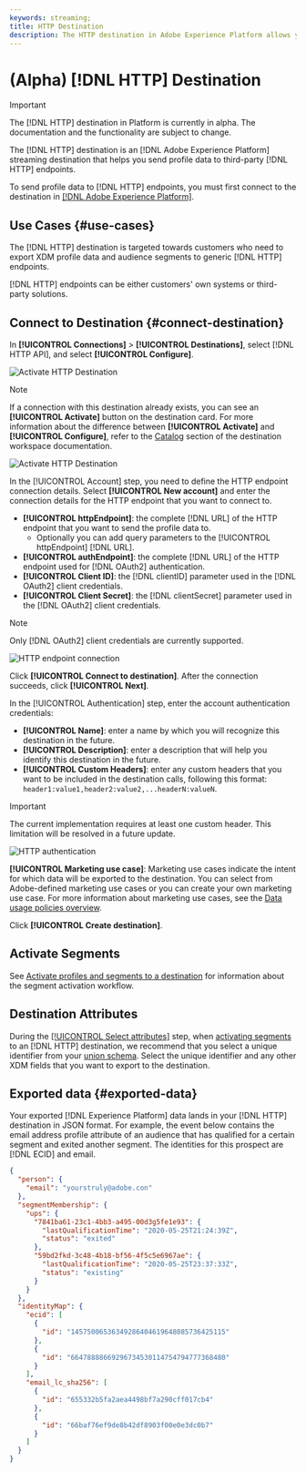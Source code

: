 ```yaml
---
keywords: streaming;
title: HTTP Destination
description: The HTTP destination in Adobe Experience Platform allows you to send profile data to third-party HTTP endpoints.
---
```


# (Alpha) [!DNL HTTP] Destination 

>[!IMPORTANT]
>
>The [!DNL HTTP] destination in Platform is currently in alpha. The documentation and the functionality are subject to change.

The [!DNL HTTP] destination is an [!DNL Adobe Experience Platform] streaming destination that helps you send profile data to third-party [!DNL HTTP] endpoints.

To send profile data to [!DNL HTTP] endpoints, you must first connect to the destination in [[!DNL Adobe Experience Platform]](#connect-destination).

## Use Cases {#use-cases}

The [!DNL HTTP] destination is targeted towards customers who need to export XDM profile data and audience segments to generic [!DNL HTTP] endpoints.

[!DNL HTTP] endpoints can be either customers' own systems  or third-party solutions.

## Connect to Destination {#connect-destination}

In **[!UICONTROL Connections]** > **[!UICONTROL Destinations]**, select [!DNL HTTP API], and select **[!UICONTROL Configure]**.

![Activate HTTP Destination](../assets/catalog/http/activate.png)

>[!NOTE]
>
>If a connection with this destination already exists, you can see an **[!UICONTROL Activate]** button on the destination card. For more information about the difference between **[!UICONTROL Activate]** and **[!UICONTROL Configure]**, refer to the [Catalog](../ui/destinations-workspace.md#catalog) section of the destination workspace documentation.
>
>![Activate HTTP Destination](../assets/catalog/http/connect.png)

In the [!UICONTROL Account] step, you need to define the HTTP endpoint connection details. Select **[!UICONTROL New account]** and enter the connection details for the HTTP endpoint that you want to connect to.
- **[!UICONTROL httpEndpoint]**: the complete [!DNL URL] of the HTTP endpoint that you want to send the profile data to.
  - Optionally you can add query parameters to the [!UICONTROL httpEndpoint] [!DNL URL].
- **[!UICONTROL authEndpoint]**: the complete [!DNL URL] of the HTTP endpoint used for [!DNL OAuth2] authentication.
- **[!UICONTROL Client ID]**: the [!DNL clientID] parameter used in the [!DNL OAuth2] client credentials.
- **[!UICONTROL Client Secret]**: the [!DNL clientSecret] parameter used in the [!DNL OAuth2] client credentials.

>[!NOTE]
>
>Only [!DNL OAuth2] client credentials are currently supported.

![HTTP endpoint connection](../assets/catalog/http/connect.png)

Click **[!UICONTROL Connect to destination]**. After the connection succeeds, click **[!UICONTROL Next]**. 

In the [!UICONTROL Authentication] step, enter the account authentication credentials:
-  **[!UICONTROL Name]**: enter a name by which you will recognize this destination in the future.
-  **[!UICONTROL Description]**: enter a description that will help you identify this destination in the future.
-  **[!UICONTROL Custom Headers]**: enter any custom headers that you want to be included in the destination calls, following this format: `header1:value1,header2:value2,...headerN:valueN`.

>[!IMPORTANT]
>
>The current implementation requires at least one custom header. This limitation will be resolved in a future update.

![HTTP authentication](../assets/catalog/http/authenticate.png)

**[!UICONTROL Marketing use case]**: Marketing use cases indicate the intent for which data will be exported to the destination. You can select from Adobe-defined marketing use cases or you can create your own marketing use case. For more information about marketing use cases, see the [Data usage policies overview](../../data-governance/policies/overview.md). 

Click **[!UICONTROL Create destination]**.

## Activate Segments

See [Activate profiles and segments to a destination](../ui/activate-destinations.md#select-attributes) for information about the segment activation workflow.

## Destination Attributes

During the [[!UICONTROL Select attributes]](../ui/activate-destinations.md#select-attributes) step, when [activating segments](../ui/activate-destinations.md) to an [!DNL HTTP] destination, we recommend that you select a unique identifier from your [union schema](../../profile/home.md#profile-fragments-and-union-schemas). Select the unique identifier and any other XDM fields that you want to export to the destination.

## Exported data {#exported-data}

Your exported [!DNL Experience Platform] data lands in your [!DNL HTTP] destination in JSON format. For example, the event below contains the email address profile attribute of an audience that has qualified for a certain segment and exited another segment. The identities for this prospect are [!DNL ECID] and email.

```json
{
  "person": {
    "email": "yourstruly@adobe.con"
  },
  "segmentMembership": {
    "ups": {
      "7841ba61-23c1-4bb3-a495-00d3g5fe1e93": {
        "lastQualificationTime": "2020-05-25T21:24:39Z",
        "status": "exited"
      },
      "59bd2fkd-3c48-4b18-bf56-4f5c5e6967ae": {
        "lastQualificationTime": "2020-05-25T23:37:33Z",
        "status": "existing"
      }
    }
  },
  "identityMap": {
    "ecid": [
      {
        "id": "14575006536349286404619648085736425115"
      },
      {
        "id": "66478888669296734530114754794777368480"
      }
    ],
    "email_lc_sha256": [
      {
        "id": "655332b5fa2aea4498bf7a290cff017cb4"
      },
      {
        "id": "66baf76ef9de8b42df8903f00e0e3dc0b7"
      }
    ]
  }
}
```
